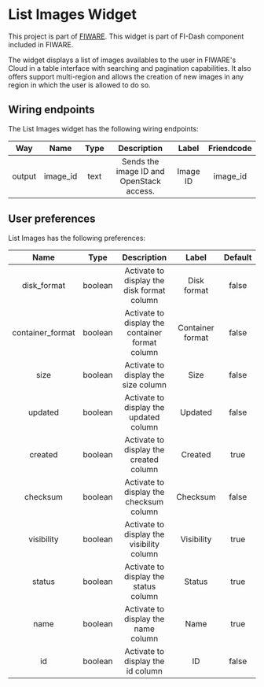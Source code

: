 # List Images Widget

This project is part of [FIWARE](https://www.fiware.org/). This widget is part of FI-Dash component included in FIWARE.

The widget displays a list of images availables to the user in FIWARE's Cloud in a table interface with searching and pagination capabilities. It also offers support multi-region and allows the creation of new images in any region in which the user is allowed to do so.


## Wiring endpoints

The List Images widget has the following wiring endpoints:

|Way|Name|Type|Description|Label|Friendcode|
|:--:|:--:|:--:|:--:|:--:|:--:|
|output|image_id|text|Sends the image ID and OpenStack access.|Image ID|image_id|


## User preferences

List Images has the following preferences:

|Name|Type|Description|Label|Default|
|:--:|:--:|:--:|:--:|:--:|
|disk_format|boolean|Activate to display the disk format column|Disk format|false|
|container_format|boolean|Activate to display the container format column|Container format|false|
|size|boolean|Activate to display the size column|Size|false|
|updated|boolean|Activate to display the updated column|Updated|false|
|created|boolean|Activate to display the created column|Created|true|
|checksum|boolean|Activate to display the checksum column|Checksum|false|
|visibility|boolean|Activate to display the visibility column|Visibility|true|
|status|boolean|Activate to display the status column|Status|true|
|name|boolean|Activate to display the name column|Name|true|
|id|boolean|Activate to display the id column|ID|false|
